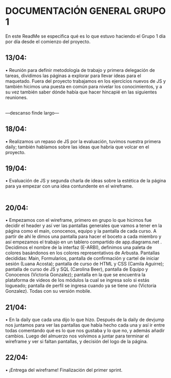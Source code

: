 
# DOCUMENTACIÓN GENERAL GRUPO 1

En este ReadMe se especifica qué es lo que estuvo haciendo el Grupo 1 día por día desde el comienzo del proyecto.



## 13/04:

•	 Reunión para definir metodología de trabajo y primera delegación de tareas, dividimos las páginas a explorar para llevar ideas para el maquetado. 
Fuera del proyecto trabajamos en los ejercicios nuevos de JS y también hicimos una puesta en común para nivelar los conocimientos, y a su vez también saber dónde había que hacer hincapié en las siguientes reuniones.

<br>
—descanso finde largo—
<br>


## 18/04:

•	Realizamos un repaso de JS por la evaluación, tuvimos nuestra primera daily; también hablamos sobre las ideas que habría que volcar en el proyecto.
<br>

## 19/04:

•  Evaluación de JS y segunda charla de ideas sobre la estética de la página para ya empezar con una idea contundente en el wireframe.	
<br>

## 20/04:
• Empezamos con el wireframe, primero en grupo lo que hicimos fue decidir el header y así ver las pantallas generales que vamos a tener en la página como el main, conocenos, equipo y la pantalla de cada curso. A partir de ahí le dimos una pantalla para hacer el boceto a cada miembro y así empezamos el trabajo en un tablero compartido de app.diagrams.net . Decidimos el nombre de la interfaz (E-ARBI), definimos una paleta de colores basándonos en los colores representativos de Arbusta.
Pantallas decididas: Main, Formularios, pantalla de confirmación y cartel de iniciar sesión (Luana Acosta); pantalla de curso de HTML y CSS (Camila Aguirre); pantalla de curso de JS y SQL (Carolina Beer), pantalla de Equipo y Conocenos (Victoria Gonzalez); pantalla en la que se encuentra la plataforma de videos de los módulos la cual se ingresa solo si estás logueado; pantalla de perfil se ingresa cuando ya se tiene uno (Victoria Gonzalez). Todas con su versión mobile.
<br>

## 21/04:
•  En la daily que cada una dijo lo que hizo. Después de la daily de devjump nos juntamos para ver las pantallas que había hecho cada una y así ir entre todas comentando qué es lo que nos gustaba y lo que no, y además añadir cambios. Luego del almuerzo nos volvimos a juntar para terminar el wireframe y ver si faltan pantallas, y decisión del logo de la página.
<br>

## 22/04:
•  ¡Entrega del wireframe! Finalización del primer sprint.
